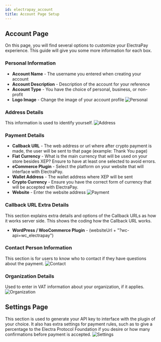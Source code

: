```yaml
---
id: electrapay_account
title: Account Page Setup
---
```


## Account Page

On this page, you will find several options to customize your ElectraPay experience. This guide will give you some more information for each box.

### Personal Information
* **Account Name** - The username you entered when creating your account
* **Account Description** - Description of the account for your reference
* **Account Type** - You have the choice of personal, business, or non-profit
* **Logo Image** - Change the image of your account profile 
![Personal](/img/xep_account2.png)

### Address Details
This information is used to identify yourself.
![Address](/img/xep_account3.png)

### Payment Details
* **Callback URL** - The web address or url where after crypto payment is made, the user will be sent to that page (example: Thank You page)
* **Fiat Currency** - What is the main currency that will be used on your store besides XEP? Ensure to have at least one selected to avoid errors.
* **eCommerce Plugin** - Select the platform on your website that will interface with ElectraPay.
* **Wallet Address** - The wallet address where XEP will be sent
* **Crypto Currency** - Ensure you have the correct form of currency that will be accepted with ElectraPay.
* **Website** - Enter the website address
![Payment](/img/xep_account4.png)

### Callback URL Extra Details
This section explains extra details and options of the Callback URLs as how it works server side. This shows the coding how the Callback URL works.
* **WordPress / WooCommerce Plugin** - (websiteUrl + "?wc-api=wc_electrapay")

### Contact Person Information

This section is for users to know who to contact if they have questions about the payment.
![Contact](/img/xep_account5.png)

### Organization Details

Used to enter in VAT information about your organization, if it applies.
![Organization](/img/xep_account6.png)

## Settings Page

This section is used to generate your API key to interface with the plugin of your choice. It also has extra settings for payment rules, such as to give a percentage to the Electra Protocol Foundation if you desire or how many confirmations before payment is accepted.
![Settings](/img/xep_settings.png)
